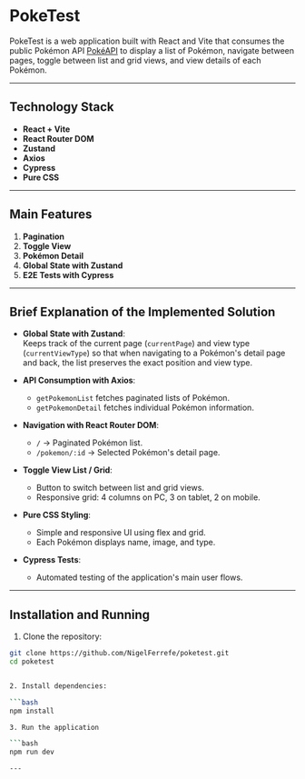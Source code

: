 # PokeTest

PokeTest is a web application built with React and Vite that consumes the public Pokémon API [PokéAPI](https://pokeapi.co) to display a list of Pokémon, navigate between pages, toggle between list and grid views, and view details of each Pokémon.

---

## Technology Stack

- **React + Vite**
- **React Router DOM**
- **Zustand**
- **Axios**
- **Cypress**
- **Pure CSS**

---

## Main Features

1. **Pagination**
2. **Toggle View**
3. **Pokémon Detail**
4. **Global State with Zustand**
5. **E2E Tests with Cypress**

---

## Brief Explanation of the Implemented Solution

- **Global State with Zustand**:  
  Keeps track of the current page (`currentPage`) and view type (`currentViewType`) so that when navigating to a Pokémon's detail page and back, the list preserves the exact position and view type.

- **API Consumption with Axios**:  
  - `getPokemonList` fetches paginated lists of Pokémon.  
  - `getPokemonDetail` fetches individual Pokémon information.

- **Navigation with React Router DOM**:  
  - `/` → Paginated Pokémon list.  
  - `/pokemon/:id` → Selected Pokémon's detail page.

- **Toggle View List / Grid**:  
  - Button to switch between list and grid views.  
  - Responsive grid: 4 columns on PC, 3 on tablet, 2 on mobile.

- **Pure CSS Styling**:  
  - Simple and responsive UI using flex and grid.  
  - Each Pokémon displays name, image, and type.

- **Cypress Tests**:  
  - Automated testing of the application's main user flows.


---

## Installation and Running

1. Clone the repository:

```bash
git clone https://github.com/NigelFerrefe/poketest.git
cd poketest


2. Install dependencies:

```bash
npm install

3. Run the application

```bash
npm run dev

---